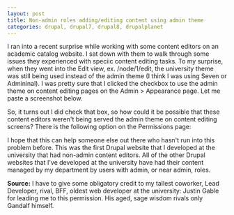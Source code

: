 ```yaml
---
layout: post
title: Non-admin roles adding/editing content using admin theme
categories: drupal, drupal7, drupal8, drupalplanet
---
```


I ran into a recent surprise while working with some content editors on an academic catalog website. I sat down with them to walk through some issues they experienced with speciic content editing tasks. To my surprise, when they went into the Edit view, ex. /node/1/edit, the university theme was still being used instead of the admin theme (I think I was using Seven or Admininal). I was pretty sure that I clicked the checkbox to use the admin theme on content editing pages on the Admin > Appearance page. Let me paste a screenshot below.

So, it turns out I did check that box, so how could it be possible that these content editors weren't being served the admin theme on content editing screens? There is the following option on the Permissions page:

I hope that this can help someone else out there who hasn't run into this problem before. This was the first Drupal website that I developed at the university that had non-admin content editors. All of the other Drupal websites that I've developed at the university have had their content managed by my department by users with admin, or near admin, roles.

**Source:** I have to give some obligatory credit to my tallest coworker, Lead Developer, rival, BFF, oldest web developer at the university: Justin Gable for leading me to this permission. His aged, sage wisdom rivals only Gandalf himself.
